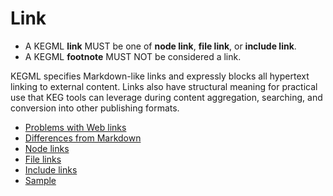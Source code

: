 # Link

* A KEGML **link** MUST be one of **node link**, **file link**, or **include link**.
* A KEGML **footnote** MUST NOT be considered a link.

KEGML specifies Markdown-like links and expressly blocks all hypertext linking to external content. Links also have structural meaning for practical use that KEG tools can leverage during content aggregation, searching, and conversion into other publishing formats.

* [Problems with Web links](../18)
* [Differences from Markdown](../57)
* [Node links](../0)
* [File links](../0)
* [Include links](../24)
* [Sample](sample.md)
